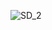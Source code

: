 ![SD_2](https://user-images.githubusercontent.com/69076776/114852722-a88e0380-9e00-11eb-8021-8e9f1a3dacf4.jpg)
